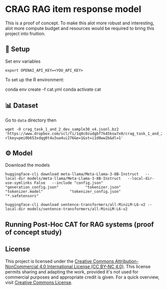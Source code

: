 # CRAG RAG item response model

This is a proof of concept. To make this alot more robust and interesting, alot more compute budget and resources would be required to bring this project into fruition. 

## 🚀 Setup

Set env variables 
```
export OPENAI_API_KEY=<YOU_API_KEY>
```

To set up the R environment:

conda env create -f cat.yml
conda activate cat

## 📊 Dataset 

Go to ```data``` directory then 

```
wget -O crag_task_1_and_2_dev_sample30_v4.jsonl.bz2 'https://www.dropbox.com/scl/fi/1q8c0zudgbf7k45ksw7x0/crag_task_1_and_2_dev_sample30_v4.jsonl.bz2?rlkey=pmi0b653xdqg0t4u3ua4ui276&e=1&st=i1d8ww2b&dl=1'
```

## ⚙️ Model

Download the models
```
huggingface-cli download meta-llama/Meta-Llama-3-8B-Instruct   --local-dir models/meta-llama/Meta-Llama-3-8B-Instruct   --local-dir-use-symlinks False   --include "config.json"            "generation_config.json"            "tokenizer.json"            "tokenizer.model"            "tokenizer_config.json"            "*.safetensors"
```

```
huggingface-cli download sentence-transformers/all-MiniLM-L6-v2 --local-dir models/sentence-transformers/all-MiniLM-L6-v2
```

## Running Post-Hoc CAT for RAG systems (proof of concept study)

## License

This project is licensed under the [Creative Commons Attribution-NonCommercial 4.0 International License (CC BY-NC 4.0)](LICENSE). This license permits sharing and adapting the work, provided it's not used for commercial purposes and appropriate credit is given. For a quick overview, visit [Creative Commons License](https://creativecommons.org/licenses/by-nc/4.0/).
